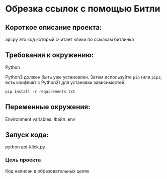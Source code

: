 # Обрезка ссылок с помощью Битли

## Короткое описание проекта: 
api.py это код который считает клики по ссылкам битлинка

## Требования к окружению: 
Python

Python3 должен быть уже установлен. 
Затем используйте `pip` (или `pip3`, есть конфликт с Python2) для установки зависимостей:
```
pip install -r requirements.txt
```

## Переменные окружения: 
Environment variables.
Файл .env

## Запуск кода:
   python api-klick.py




### Цель проекта

Код написан в образовательных целях

